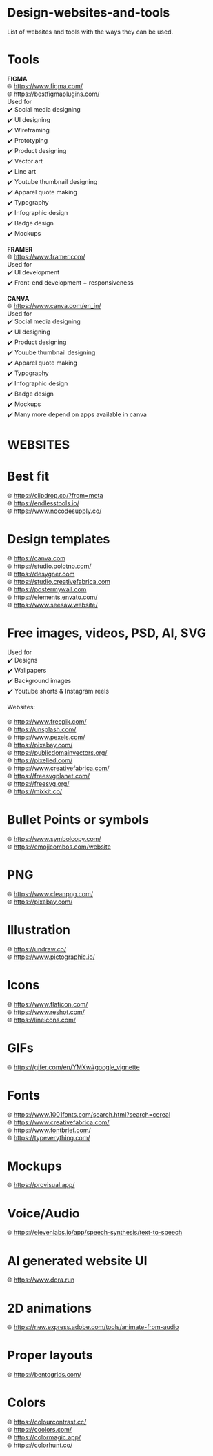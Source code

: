 # Design-websites-and-tools
List of websites and tools with the ways they can be used. 

# Tools
**FIGMA** <br>
🌐 https://www.figma.com/ <br>
🌐 https://bestfigmaplugins.com/ <br>
Used for <br>
✔️ Social media designing <br>
✔️ UI designing <br>
✔️ Wireframing <br>
✔️ Prototyping <br>
✔️ Product designing <br>
✔️ Vector art <br>
✔️ Line art <br>
✔️ Youtube thumbnail designing <br>
✔️ Apparel quote making <br>
✔️ Typography <br>
✔️ Infographic design <br>
✔️ Badge design <br>
✔️ Mockups <br>

**FRAMER** <br>
🌐 https://www.framer.com/ <br>
Used for <br>
✔️ UI development <br>
✔️ Front-end development + responsiveness <br>

**CANVA** <br>
🌐 https://www.canva.com/en_in/ <br>
Used for <br>
✔️ Social media designing <br>
✔️ UI designing <br>
✔️ Product designing <br>
✔️ Youube thumbnail designing <br>
✔️ Apparel quote making <br>
✔️ Typography <br>
✔️ Infographic design <br>
✔️ Badge design <br>
✔️ Mockups <br>
✔️ Many more depend on apps available in canva <br>


# WEBSITES
# Best fit
🌐 https://clipdrop.co/?from=meta <br>
🌐 https://endlesstools.io/  <br>
🌐 https://www.nocodesupply.co/  <br>

# Design templates
🌐 https://canva.com <br>
🌐 https://studio.polotno.com/ <br>
🌐 https://desygner.com <br>
🌐 https://studio.creativefabrica.com <br>
🌐 https://postermywall.com <br>
🌐 https://elements.envato.com/ <br>
🌐 https://www.seesaw.website/ <br>

# Free images, videos, PSD, AI, SVG
Used for   <br>
✔️ Designs <br>
✔️ Wallpapers <br>
✔️ Background images <br>
✔️ Youtube shorts & Instagram reels <br>


Websites: <br>   
🌐 https://www.freepik.com/ <br>
🌐 https://unsplash.com/ <br>
🌐 https://www.pexels.com/ <br>
🌐 https://pixabay.com/ <br>
🌐 https://publicdomainvectors.org/ <br>
🌐 https://pixelied.com/ <br>
🌐 https://www.creativefabrica.com/ <br>
🌐 https://freesvgplanet.com/ <br>
🌐 https://freesvg.org/ <br>
🌐 https://mixkit.co/ <br>



# Bullet Points or symbols
🌐 https://www.symbolcopy.com/ <br>
🌐 https://emojicombos.com/website <br>

# PNG
🌐 https://www.cleanpng.com/ <br>
🌐 https://pixabay.com/ <br>

# Illustration
🌐 https://undraw.co/ <br>
🌐 https://www.pictographic.io/ <br>

# Icons
🌐 https://www.flaticon.com/ <br>
🌐 https://www.reshot.com/ <br>
🌐 https://lineicons.com/ <br>


# GIFs
🌐 https://gifer.com/en/YMXw#google_vignette <br>

# Fonts
🌐 https://www.1001fonts.com/search.html?search=cereal <br>
🌐 https://www.creativefabrica.com/ <br>
🌐 https://www.fontbrief.com/ <br>
🌐 https://typeverything.com/ <br>

# Mockups
🌐 https://provisual.app/ <br>


# Voice/Audio
🌐 https://elevenlabs.io/app/speech-synthesis/text-to-speech

# AI generated website UI
🌐 https://www.dora.run <br>

# 2D animations
🌐 https://new.express.adobe.com/tools/animate-from-audio <br>

# Proper layouts
🌐 https://bentogrids.com/
# Colors
🌐 https://colourcontrast.cc/ <br>
🌐 https://coolors.com/ <br>
🌐 https://colormagic.app/ <br>
🌐 https://colorhunt.co/ <br>
